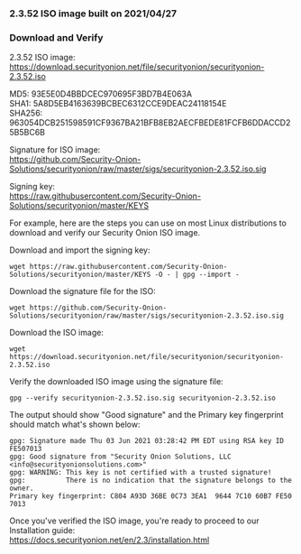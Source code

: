 ### 2.3.52 ISO image built on 2021/04/27


### Download and Verify

2.3.52 ISO image:  
https://download.securityonion.net/file/securityonion/securityonion-2.3.52.iso

MD5: 93E5E0D4BBDCEC970695F3BD7B4E063A  
SHA1: 5A8D5EB4163639BCBEC6312CCE9DEAC24118154E  
SHA256: 963054DCB251598591CF9367BA21BFB8EB2AECFBEDE81FCFB6DDACCD25B5BC6B 

Signature for ISO image:  
https://github.com/Security-Onion-Solutions/securityonion/raw/master/sigs/securityonion-2.3.52.iso.sig

Signing key:  
https://raw.githubusercontent.com/Security-Onion-Solutions/securityonion/master/KEYS  

For example, here are the steps you can use on most Linux distributions to download and verify our Security Onion ISO image.

Download and import the signing key:  
```
wget https://raw.githubusercontent.com/Security-Onion-Solutions/securityonion/master/KEYS -O - | gpg --import -  
```

Download the signature file for the ISO:  
```
wget https://github.com/Security-Onion-Solutions/securityonion/raw/master/sigs/securityonion-2.3.52.iso.sig
```

Download the ISO image:  
```
wget https://download.securityonion.net/file/securityonion/securityonion-2.3.52.iso
```

Verify the downloaded ISO image using the signature file:  
```
gpg --verify securityonion-2.3.52.iso.sig securityonion-2.3.52.iso
```

The output should show "Good signature" and the Primary key fingerprint should match what's shown below:
```
gpg: Signature made Thu 03 Jun 2021 03:28:42 PM EDT using RSA key ID FE507013
gpg: Good signature from "Security Onion Solutions, LLC <info@securityonionsolutions.com>"
gpg: WARNING: This key is not certified with a trusted signature!
gpg:          There is no indication that the signature belongs to the owner.
Primary key fingerprint: C804 A93D 36BE 0C73 3EA1  9644 7C10 60B7 FE50 7013
```

Once you've verified the ISO image, you're ready to proceed to our Installation guide:  
https://docs.securityonion.net/en/2.3/installation.html
